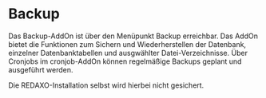 # Backup

Das Backup-AddOn ist über den Menüpunkt Backup erreichbar. 
Das AddOn bietet die Funktionen zum Sichern und Wiederherstellen der Datenbank, einzelner Datenbanktabellen und ausgwählter Datei-Verzeichnisse. 
Über Cronjobs im cronjob-AddOn können regelmäßige Backups geplant und ausgeführt werden. 

Die REDAXO-Installation selbst wird hierbei nicht gesichert. 
